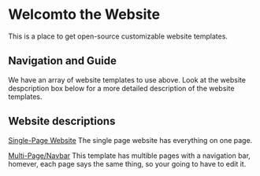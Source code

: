 # Welcomto the Website #
This is a place to get open-source customizable website templates.

## Navigation and Guide ##
We have an array of website templates to use above. Look at the website despcription box below for a more detailed description of the website templates.

## Website descriptions ##
[Single-Page Website](website.html)
The single page website has everything on one page.

[Multi-Page/Navbar](navbar.html)
This template has multible pages with a navigation bar, homever, each page says the same thing, so your going to have to edit it.

